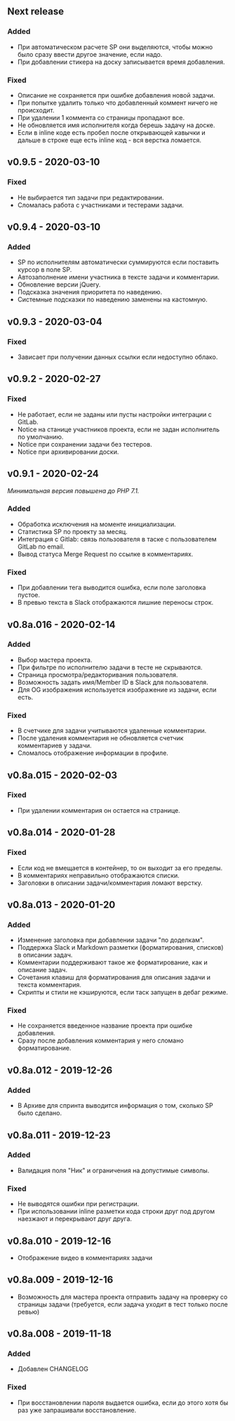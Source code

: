 ## Next release

### Added
- При автоматическом расчете SP они выделяются, чтобы можно было сразу ввести другое значение, если надо.
- При добавлении стикера на доску записывается время добавления. 

### Fixed
- Описание не сохраняется при ошибке добавления новой задачи.
- При попытке удалить только что добавленный коммент ничего не происходит.
- При удалении 1 коммента со страницы пропадают все.
- Не обновляется имя исполнителя когда берешь задачу на доске.
- Если в inline коде есть пробел после открывающей кавычки и дальше в строке еще есть inline код - вся верстка ломается.

## v0.9.5 - 2020-03-10

### Fixed
- Не выбирается тип задачи при редактировании.
- Сломалась работа с участниками и тестерами задачи.

## v0.9.4 - 2020-03-10

### Added
- SP по исполнителям автоматически суммируются если поставить курсор в поле SP.
- Автозаполнение имени участника в тексте задачи и комментарии.
- Обновление версии jQuery.
- Подсказка значения приоритета по наведению.
- Системные подсказки по наведению заменены на кастомную.

## v0.9.3 - 2020-03-04

### Fixed
- Зависает при получении данных ссылки если недоступно облако.

## v0.9.2 - 2020-02-27

### Fixed
- Не работает, если не заданы или пусты настройки интеграции с GitLab.
- Notice на станице участников проекта, если не задан исполнитель по умолчанию.
- Notice при сохранении задачи без тестеров.
- Notice при архивировании доски.

## v0.9.1 - 2020-02-24

*Минимальная версия повышена до PHP 7.1.*

### Added
- Обработка исключения на моменте инициализации.
- Статистика SP по проекту за месяц.
- Интеграция с Gitlab: связь пользователя в таске с пользователем GitLab по email.
- Вывод статуса Merge Request по ссылке в комментариях.

### Fixed
- При добавлении тега выводится ошибка, если поле заголовка пустое.
- В превью текста в Slack отображаются лишние переносы строк.

## v0.8a.016 - 2020-02-14

### Added
- Выбор мастера проекта.
- При фильтре по исполнителю задачи в тесте не скрываются.
- Страница просмотра/редакторивания пользователя.
- Возможность задать имя/Member ID в Slack для пользователя.
- Для OG изображения используется изображение из задачи, если есть.

### Fixed
- В счетчике для задачи учитываются удаленные комментарии.
- После удаления комментария не обновляется счетчик комментариев у задачи.
- Сломалось отображение информации в профиле.

## v0.8a.015 - 2020-02-03

### Fixed
- При удалении комментария он остается на странице.

## v0.8a.014 - 2020-01-28

### Fixed
- Если код не вмещается в контейнер, то он выходит за его пределы.
- В комментариях неправильно отображаются списки.
- Заголовки в описании задачи/комментария ломают верстку.

## v0.8a.013 - 2020-01-20

### Added
- Изменение заголовка при добавлении задачи "по доделкам".
- Поддержка Slack и Markdown разметки (форматирования, списков) в описании задач.
- Комментарии поддерживают такое же форматирование, как и описание задач.
- Сочетания клавиш для форматирования для описания задачи и текста комментария.
- Скрипты и стили не кэшируются, если таск запущен в дебаг режиме. 

### Fixed
- Не сохраняется введенное название проекта при ошибке добавления.
- Сразу после добавления комментария у него сломано форматирование.

## v0.8a.012 - 2019-12-26

### Added
- В Архиве для спринта выводится информация о том, сколько SP было сделано.

## v0.8a.011 - 2019-12-23

### Added
- Валидация поля "Ник" и ограничения на допустимые символы.

### Fixed
- Не выводятся ошибки при регистрации.
- При использовании inline разметки кода строки друг под другом наезжают и перекрывают друг друга.

## v0.8a.010 - 2019-12-16
- Отображение видео в комментариях задачи

## v0.8a.009 - 2019-12-16
- Возможность для мастера проекта отправить задачу на проверку со  страницы задачи (требуется, если задача уходит в тест только после ревью)

## v0.8a.008 - 2019-11-18

### Added
- Добавлен CHANGELOG

### Fixed
- При восстановлении пароля выдается ошибка, если до этого хотя бы раз уже запрашивали восстановление.

